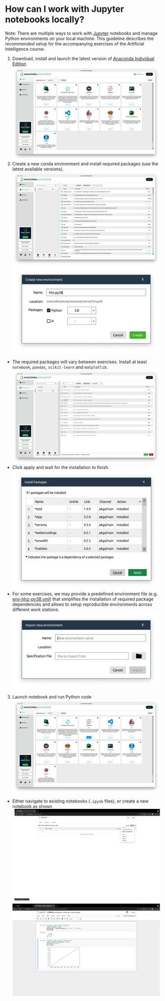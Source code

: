 # How can I work with Jupyter notebooks locally?

Note: There are multiple ways to work with [Jupyter](https://jupyter.org/) notebooks and manage Python environments on your local machine. This guideline describes the _recommended_ setup for the accompanying exercises of the Artificial Intelligence course.

1. Download, install and launch the latest version of [Anaconda Individual Edition](https://www.anaconda.com/products/individual)
![](./screenshots/1.png)
2. Create a new conda environment and install required packages (use the latest available versions).
![](./screenshots/2a.png)
![](./screenshots/2b.png)
  - The required packages will vary between exercises. Install at least `notebook`, `pandas`, `scikit-learn` and `matplotlib`.
![](./screenshots/2c.png)
  - Click apply and wait for the installation to finish.
![](./screenshots/2d.png)
  - For some exercises, we may provide a predefined environment file (e.g. [env-hhz-py38.yml](./env-hhz-py38.yml)) that simplifies the installation of required package dependencies and allows to setup reproducible environments across different work stations.
![](./screenshots/2f.png)
3. Launch notebook and run Python code
![](./screenshots/3.png)
  - Either navigate to existing notebooks (`.ipynb` files), or create a new notebook as shown
![](./screenshots/4.png)
![](./screenshots/5.png)

